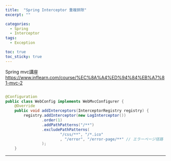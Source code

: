 ```yaml
---
title:  "Spring Interceptor 重複排除"
excerpt: ""

categories:
  - Spring
  - Interceptor
tags:
  - Exception

toc: true
toc_sticky: true
---
```


Spring mvc講座
<https://www.inflearn.com/course/%EC%8A%A4%ED%94%84%EB%A7%81-mvc-2>

```java

@Configuration
public class WebConfig implements WebMvcConfigurer {
	@Override
	public void addInterceptors(InterceptorRegistry registry) {
		registry.addInterceptor(new LogInterceptor())
				.order(1)
				.addPathPatterns("/**")
				.excludePathPatterns(
						"/css/**", "/*.ico"
						, "/error", "/error-page/**" // エラーページ径路
				);
	}

```
---
